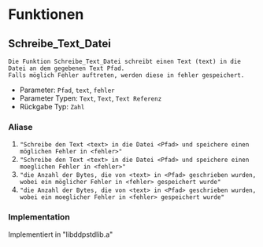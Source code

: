 # Funktionen
## Schreibe_Text_Datei
```
Die Funktion Schreibe_Text_Datei schreibt einen Text (text) in die Datei an dem gegebenen Text Pfad.
Falls möglich Fehler auftreten, werden diese in fehler gespeichert.
```
* Parameter: `Pfad`, `text`, `fehler`
* Parameter Typen: `Text`, `Text`, `Text Referenz`
* Rückgabe Typ: `Zahl`

### Aliase
1. `"Schreibe den Text <text> in die Datei <Pfad> und speichere einen möglichen Fehler in <fehler>"`
2. `"Schreibe den Text <text> in die Datei <Pfad> und speichere einen moeglichen Fehler in <fehler>"`
3. `"die Anzahl der Bytes, die von <text> in <Pfad> geschrieben wurden, wobei ein möglicher Fehler in <fehler> gespeichert wurde"`
4. `"die Anzahl der Bytes, die von <text> in <Pfad> geschrieben wurden, wobei ein moeglicher Fehler in <fehler> gespeichert wurde"`

### Implementation
Implementiert in "libddpstdlib.a"

